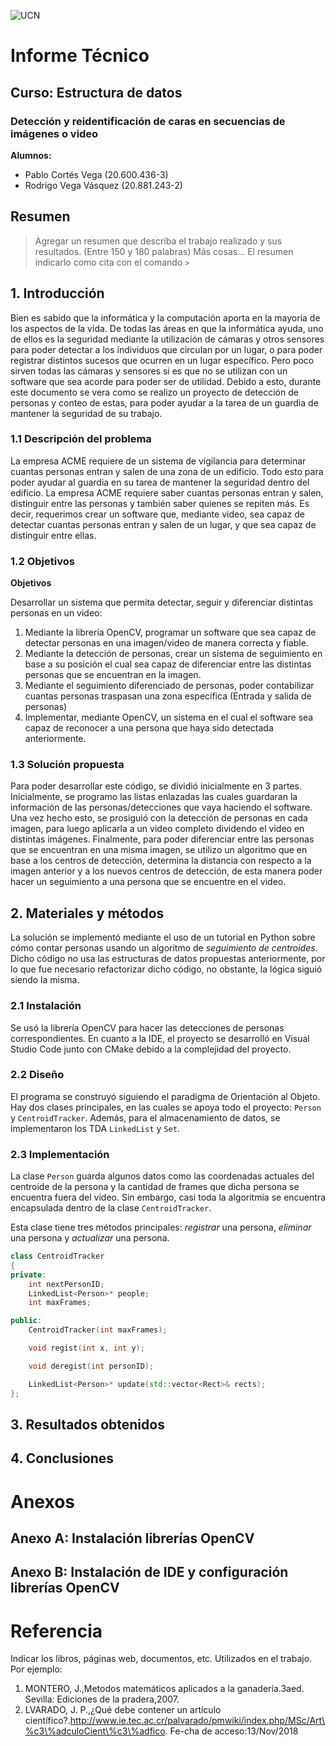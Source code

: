 ![UCN](images/60x60-ucn-negro.png)


# Informe Técnico 
## Curso: Estructura de datos
### Detección y reidentificación de caras en secuencias de imágenes o video

**Alumnos:**

* Pablo Cortés Vega (20.600.436-3)
* Rodrigo Vega Vásquez (20.881.243-2)

## Resumen 

> Agregar un resumen que describa el trabajo realizado y sus resultados. (Entre 150 y 180 palabras)
> Más cosas...
> El resumen indicarlo como cita con el comando `>`

## 1. Introducción

Bien es sabido que la informática y la computación aporta en la mayoría de los aspectos de la vida. De todas las áreas en que la informática ayuda, uno de ellos es la seguridad mediante la utilización de cámaras y otros sensores para poder detectar a los individuos que circulan por un lugar, o para poder registrar distintos sucesos que ocurren en un lugar específico. Pero poco sirven todas las cámaras y sensores si es que no se utilizan con un software que sea acorde para poder ser de utilidad. Debido a esto, durante este documento se vera como se realizo un proyecto de detección de personas y conteo de estas, para poder ayudar a la tarea de un guardia de mantener la seguridad de su trabajo. 

### 1.1 Descripción del problema

La empresa ACME requiere de un sistema de vigilancia para determinar cuantas personas entran y salen de una zona de un edificio. Todo esto para poder ayudar al guardia en su tarea de mantener la seguridad dentro del edificio. La empresa ACME requiere saber cuantas personas entran y salen, distinguir entre las personas y también saber quienes se repiten más. Es decir, requerimos crear un software que, mediante video, sea capaz de detectar cuantas personas entran y salen de un lugar, y que sea capaz de distinguir entre ellas.

### 1.2 Objetivos 

**Objetivos**

Desarrollar un sistema que permita detectar, seguir y diferenciar distintas personas en un video:

1.	Mediante la librería OpenCV, programar un software que sea capaz de detectar personas en una imagen/video de manera correcta y fiable.
2.	Mediante la detección de personas, crear un sistema de seguimiento en base a su posición el cual sea capaz de diferenciar entre las distintas personas que se encuentran en la imagen.
3.	Mediante el seguimiento diferenciado de personas, poder contabilizar cuantas personas traspasan una zona específica (Entrada y salida de personas)
4.	Implementar, mediante OpenCV, un sistema en el cual el software sea capaz de reconocer a una persona que haya sido detectada anteriormente.


### 1.3 Solución propuesta
Para poder desarrollar este código, se dividió inicialmente en 3 partes. Inicialmente, se programo las listas enlazadas las cuales guardaran la información de las personas/detecciones que vaya haciendo el software. Una vez hecho esto, se prosiguió con la detección de personas en cada imagen, para luego aplicarla a un video completo dividendo el video en distintas imágenes. Finalmente, para poder diferenciar entre las personas que se encuentran en una misma imagen, se utilizo un algoritmo que en base a los centros de detección, determina la distancia con respecto a la imagen anterior y a los nuevos centros de detección, de esta manera poder hacer un seguimiento a una persona que se encuentre en el video.

## 2. Materiales y métodos

La solución se implementó mediante el uso de un tutorial en Python sobre cómo contar personas usando un algoritmo de *seguimiento de centroides*. Dicho código no usa las estructuras de datos propuestas anteriormente, por lo que fue necesario refactorizar dicho código, no obstante, la lógica siguió siendo la misma.

### 2.1 Instalación

Se usó la librería OpenCV para hacer las detecciones de personas correspondientes. En cuanto a la IDE, el proyecto se desarrolló en Visual Studio Code junto con CMake debido a la complejidad del proyecto.

### 2.2 Diseño 

El programa se construyó siguiendo el paradigma de Orientación al Objeto. Hay dos
clases principales, en las cuales se apoya todo el proyecto: `Person` y `CentroidTracker`. Además, para el almacenamiento de datos, se implementaron los TDA `LinkedList` y `Set`.

### 2.3 Implementación

La clase `Person` guarda algunos datos como las coordenadas actuales del centroide
de la persona y la cantidad de frames que dicha persona se encuentra fuera del video. Sin embargo, casi toda la algoritmia se encuentra encapsulada dentro de la clase `CentroidTracker`.

Esta clase tiene tres métodos principales: *registrar* una persona, *eliminar* una persona y *actualizar* una persona.

```cpp
class CentroidTracker
{
private:
    int nextPersonID;
    LinkedList<Person>* people;
    int maxFrames;

public:
    CentroidTracker(int maxFrames);

    void regist(int x, int y);

    void deregist(int personID);

    LinkedList<Person>* update(std::vector<Rect>& rects);
};
```

## 3. Resultados obtenidos

## 4. Conclusiones

# Anexos

## Anexo A: Instalación librerías OpenCV

## Anexo B: Instalación de IDE y configuración librerías OpenCV

# Referencia

Indicar los libros, páginas web, documentos, etc. Utilizados en el trabajo. Por ejemplo:

1. MONTERO, J.,Metodos matemáticos aplicados a la ganadería.3aed. Sevilla: Ediciones de la pradera,2007.
2. LVARADO,   J.   P.,¿Qué   debe   contener   un   artículo   científico?.http://www.ie.tec.ac.cr/palvarado/pmwiki/index.php/MSc/Art\%c3\%adculoCient\%c3\%adfico. Fe-cha de acceso:13/Nov/2018


